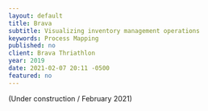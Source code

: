 ```yaml
---
layout: default
title: Brava
subtitle: Visualizing inventory management operations
keywords: Process Mapping
published: no
client: Brava Thriathlon
year: 2019
date: 2021-02-07 20:11 -0500
featured: no
---
```

(Under construction / February 2021)
